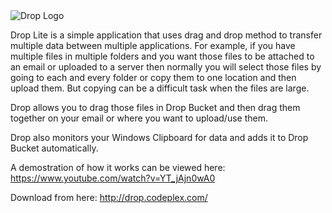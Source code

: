 <img src="http://download-codeplex.sec.s-msft.com/Download?ProjectName=drop&DownloadId=1490559&Build=21031" alt="Drop Logo"/>

Drop Lite is a simple application that uses drag and drop method to transfer multiple data between multiple applications. For example, if you have multiple files in multiple folders and you want those files to be attached to an email or uploaded to a server then normally you will select those files by going to each and every folder or copy them to one location and then upload them. But copying can be a difficult task when the files are large.

Drop allows you to drag those files in Drop Bucket and then drag them together on your email or where you want to upload/use them.

Drop also monitors your Windows Clipboard for data and adds it to Drop Bucket automatically.

A demostration of how it works can be viewed here: https://www.youtube.com/watch?v=YT_jAjn0wA0

Download from here: http://drop.codeplex.com/
